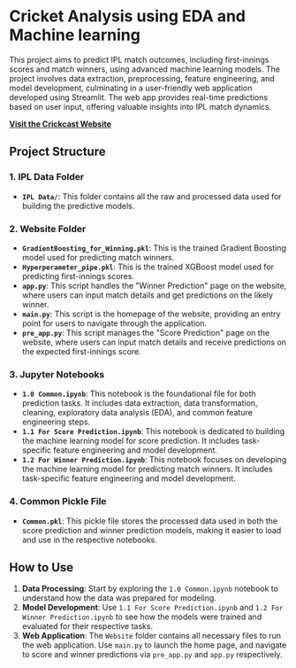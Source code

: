 # Cricket Analysis using EDA and Machine learning

This project aims to predict IPL match outcomes, including first-innings scores and match winners, using advanced machine learning models. The project involves data extraction, preprocessing, feature engineering, and model development, culminating in a user-friendly web application developed using Streamlit. The web app provides real-time predictions based on user input, offering valuable insights into IPL match dynamics.

**[Visit the Crickcast Website](https://crickcast.streamlit.app/)**

## Project Structure

### 1. IPL Data Folder
- **`IPL Data/`**: This folder contains all the raw and processed data used for building the predictive models.

### 2. Website Folder
- **`GradientBoosting_for_Winning.pkl`**: This is the trained Gradient Boosting model used for predicting match winners.
- **`Hyperperameter_pipe.pkl`**: This is the trained XGBoost model used for predicting first-innings scores.
- **`app.py`**: This script handles the "Winner Prediction" page on the website, where users can input match details and get predictions on the likely winner.
- **`main.py`**: This script is the homepage of the website, providing an entry point for users to navigate through the application.
- **`pre_app.py`**: This script manages the "Score Prediction" page on the website, where users can input match details and receive predictions on the expected first-innings score.

### 3. Jupyter Notebooks
- **`1.0 Common.ipynb`**: This notebook is the foundational file for both prediction tasks. It includes data extraction, data transformation, cleaning, exploratory data analysis (EDA), and common feature engineering steps.
- **`1.1 For Score Prediction.ipynb`**: This notebook is dedicated to building the machine learning model for score prediction. It includes task-specific feature engineering and model development.
- **`1.2 For Winner Prediction.ipynb`**: This notebook focuses on developing the machine learning model for predicting match winners. It includes task-specific feature engineering and model development.

### 4. Common Pickle File
- **`Common.pkl`**: This pickle file stores the processed data used in both the score prediction and winner prediction models, making it easier to load and use in the respective notebooks.

## How to Use

1. **Data Processing**: Start by exploring the `1.0 Common.ipynb` notebook to understand how the data was prepared for modeling.
2. **Model Development**: Use `1.1 For Score Prediction.ipynb` and `1.2 For Winner Prediction.ipynb` to see how the models were trained and evaluated for their respective tasks.
3. **Web Application**: The `Website` folder contains all necessary files to run the web application. Use `main.py` to launch the home page, and navigate to score and winner predictions via `pre_app.py` and `app.py` respectively.
